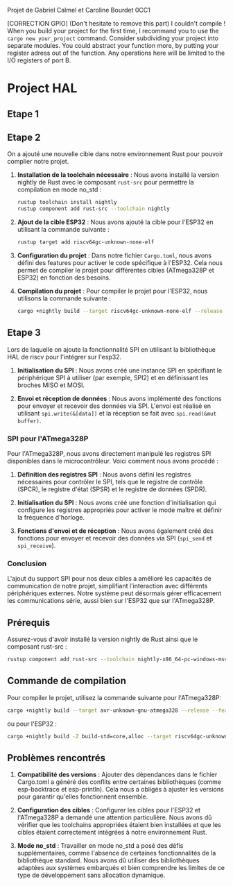 Projet de Gabriel Calmel et Caroline Bourdet 0CC1

[CORRECTION GPIO] (Don't hesitate to remove this part)
I couldn't compile ! When you build your project for the first time, I recommand you to use the ```cargo new your_project``` command.
Consider subdividing your project into separate modules.
You could abstract your function more, by putting your register adress out of the function.
Any operations here will be limited to the I/O registers of port B.

# Project HAL

## Etape 1

## Etape 2
On a ajouté une nouvelle cible dans notre environnement Rust pour pouvoir complier notre projet.

1. **Installation de la toolchain nécessaire** :
   Nous avons installé la version nightly de Rust avec le composant `rust-src` pour permettre la compilation en mode no_std :
   ```bash
   rustup toolchain install nightly
   rustup component add rust-src --toolchain nightly
   ```

2. **Ajout de la cible ESP32** :
   Nous avons ajouté la cible pour l'ESP32 en utilisant la commande suivante :
   ```bash
   rustup target add riscv64gc-unknown-none-elf
   ```

3. **Configuration du projet** :
   Dans notre fichier `Cargo.toml`, nous avons défini des features pour activer le code spécifique à l'ESP32. Cela nous permet de compiler le projet pour différentes cibles (ATmega328P et ESP32) en fonction des besoins.

4. **Compilation du projet** :
   Pour compiler le projet pour l'ESP32, nous utilisons la commande suivante :
   ```bash
   cargo +nightly build --target riscv64gc-unknown-none-elf --release --features riscv
   ```

## Etape 3 
Lors de laquelle on ajoute la fonctionnalité SPI en utilisant la bibliothèque HAL de riscv pour l'intégrer sur l'esp32.

1. **Initialisation du SPI** :
   Nous avons créé une instance SPI en spécifiant le périphérique SPI à utiliser (par exemple, SPI2) et en définissant les broches MISO et MOSI.

2. **Envoi et réception de données** :
   Nous avons implémenté des fonctions pour envoyer et recevoir des données via SPI. L'envoi est réalisé en utilisant `spi.write(&[data])` et la réception se fait avec `spi.read(&mut buffer)`.

### SPI pour l'ATmega328P
Pour l'ATmega328P, nous avons directement manipulé les registres SPI disponibles dans le microcontrôleur. Voici comment nous avons procédé :

1. **Définition des registres SPI** :
   Nous avons défini les registres nécessaires pour contrôler le SPI, tels que le registre de contrôle (SPCR), le registre d'état (SPSR) et le registre de données (SPDR).

2. **Initialisation du SPI** :
   Nous avons créé une fonction d'initialisation qui configure les registres appropriés pour activer le mode maître et définir la fréquence d'horloge.

3. **Fonctions d'envoi et de réception** :
   Nous avons également créé des fonctions pour envoyer et recevoir des données via SPI (`spi_send` et `spi_receive`).

### Conclusion
L'ajout du support SPI pour nos deux cibles a amélioré les capacités de communication de notre projet, simplifiant l'interaction avec différents périphériques externes. Notre système peut désormais gérer efficacement les communications série, aussi bien sur l'ESP32 que sur l'ATmega328P.

## Prérequis
Assurez-vous d'avoir installé la version nightly de Rust ainsi que le composant rust-src :
```bash
rustup component add rust-src --toolchain nightly-x86_64-pc-windows-msvc
```

## Commande de compilation
Pour compiler le projet, utilisez la commande suivante pour l'ATmega328P:
```bash
cargo +nightly build --target avr-unknown-gnu-atmega328 --release --features atmega
```
ou pour l'ESP32 :
```bash
cargo +nightly build -Z build-std=core,alloc --target riscv64gc-unknown-none-elf --features riscv
```

## Problèmes rencontrés

1. **Compatibilité des versions** : Ajouter des dépendances dans le fichier Cargo.toml a généré des conflits entre certaines bibliothèques (comme esp-backtrace et esp-println). Cela nous a obligés à ajuster les versions pour garantir qu'elles fonctionnent ensemble.

2. **Configuration des cibles** : Configurer les cibles pour l'ESP32 et l'ATmega328P a demandé une attention particulière. Nous avons dû vérifier que les toolchains appropriées étaient bien installées et que les cibles étaient correctement intégrées à notre environnement Rust.

3. **Mode no_std** : Travailler en mode no_std a posé des défis supplémentaires, comme l'absence de certaines fonctionnalités de la bibliothèque standard. Nous avons dû utiliser des bibliothèques adaptées aux systèmes embarqués et bien comprendre les limites de ce type de développement sans allocation dynamique.